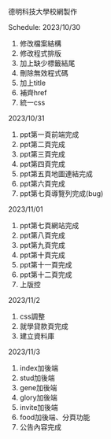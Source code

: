 德明科技大學校網製作

Schedule:
2023/10/30
1. 修改檔案結構
2. 修改程式排版
3. 加上缺少標籤結尾
4. 刪除無效程式碼
5. 加上title
6. 補齊href
7. 統一css

2023/10/31
1. ppt第一頁前端完成
2. ppt第二頁完成
3. ppt第三頁完成
4. ppt第四頁完成
5. ppt第五頁地圖連結完成
6. ppt第六頁完成
7. ppt第七頁導覽列完成(bug)

2023/11/01
1. ppt第七頁網站完成
2. ppt第八頁完成
3. ppt第九頁完成
4. ppt第十頁完成
5. ppt第十一頁完成
6. ppt第十二頁完成
7. 上版控

2023/11/2
1. css調整
2. 就學貸款頁完成
3. 建立資料庫

2023/11/3
1. index加後端
2. stud加後端
3. gene加後端
4. glory加後端
5. invite加後端
6. food加後端、分頁功能
7. 公告內容完成